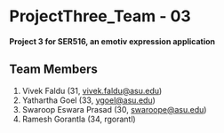 # ProjectThree_Team - 03
#### Project 3 for SER516, an emotiv expression application

## Team Members
1. Vivek Faldu (31, vivek.faldu@asu.edu)
2. Yathartha Goel (33, ygoel@asu.edu)
3. Swaroop Eswara Prasad (30, swaroope@asu.edu)
4. Ramesh Gorantla (34, rgorantl)

